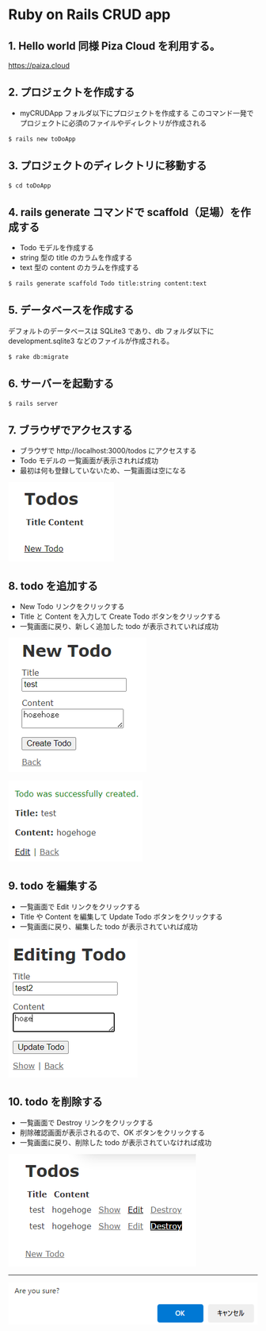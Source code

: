 # Ruby on Rails CRUD app

## 1. Hello world 同様 Piza Cloud を利用する。

https://paiza.cloud

## 2. プロジェクトを作成する
- myCRUDApp フォルダ以下にプロジェクトを作成する
このコマンド一発でプロジェクトに必須のファイルやディレクトリが作成される
```bash
$ rails new toDoApp
```

## 3. プロジェクトのディレクトリに移動する
```bash
$ cd toDoApp
```

## 4. rails generate コマンドで scaffold（足場）を作成する
- Todo モデルを作成する
- string 型の title のカラムを作成する
- text 型の content のカラムを作成する
```bash 
$ rails generate scaffold Todo title:string content:text
```
## 5. データベースを作成する
デフォルトのデータベースは SQLite3 であり、db フォルダ以下に development.sqlite3 などのファイルが作成される。
```bash
$ rake db:migrate
```

## 6. サーバーを起動する
```bash
$ rails server
```

## 7. ブラウザでアクセスする
- ブラウザで http://localhost:3000/todos にアクセスする
- Todo モデルの 一覧画面が表示されれば成功
- 最初は何も登録していないため、一覧画面は空になる

![alt text](image-1.png)

## 8. todo を追加する
- New Todo リンクをクリックする
- Title と Content を入力して Create Todo ボタンをクリックする
- 一覧画面に戻り、新しく追加した todo が表示されていれば成功

![](image-2.png)

![alt text](image-3.png)

## 9. todo を編集する
- 一覧画面で Edit リンクをクリックする
- Title や Content を編集して Update Todo ボタンをクリックする
- 一覧画面に戻り、編集した todo が表示されていれば成功

![](image-4.png)

## 10. todo を削除する
- 一覧画面で Destroy リンクをクリックする
- 削除確認画面が表示されるので、OK ボタンをクリックする
- 一覧画面に戻り、削除した todo が表示されていなければ成功

![](image-6.png)

---

![alt text](image-5.png)